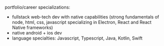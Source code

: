 portfolio/career specializations:

- fullstack web-tech dev with native capabilities (strong fundamentals of node, html, css, javascript specializing in Electron, React and React Native frameworks)
- native android + ios dev 
- language specialties: Javascript, Typescript, Java, Kotlin, Swift
